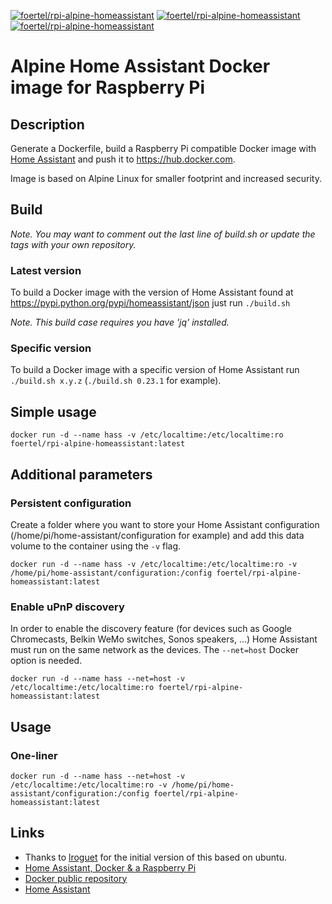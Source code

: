 [![foertel/rpi-alpine-homeassistant](https://img.shields.io/docker/pulls/foertel/rpi-alpine-homeassistant.svg)](https://hub.docker.com/r/foertel/rpi-alpine-homeassistant/)
[![foertel/rpi-alpine-homeassistant](https://images.microbadger.com/badges/version/foertel/rpi-alpine-homeassistant.svg)](https://hub.docker.com/r/foertel/rpi-alpine-homeassistant/) [![foertel/rpi-alpine-homeassistant](https://images.microbadger.com/badges/image/foertel/rpi-alpine-homeassistant.svg)](https://hub.docker.com/r/foertel/rpi-alpine-homeassistant/)

# Alpine Home Assistant Docker image for Raspberry Pi

## Description
Generate a Dockerfile, build a Raspberry Pi compatible Docker image with [Home Assistant](https://home-assistant.io/) and push it to https://hub.docker.com.

Image is based on Alpine Linux for smaller footprint and increased security.

## Build

*Note. You may want to comment out the last line of build.sh or update the tags with your own repository.*

### Latest version
To build a Docker image with the version of Home Assistant found at https://pypi.python.org/pypi/homeassistant/json just run `./build.sh`

*Note. This build case requires you have 'jq' installed.*

### Specific version
To build a Docker image with a specific version of Home Assistant run `./build.sh x.y.z` (`./build.sh 0.23.1` for example).

## Simple usage
`docker run -d --name hass -v /etc/localtime:/etc/localtime:ro foertel/rpi-alpine-homeassistant:latest`

## Additional parameters
### Persistent configuration
Create a folder where you want to store your Home Assistant configuration (/home/pi/home-assistant/configuration for example) and add this data volume to the container using the `-v` flag.

`docker run -d --name hass -v /etc/localtime:/etc/localtime:ro -v /home/pi/home-assistant/configuration:/config foertel/rpi-alpine-homeassistant:latest`

### Enable uPnP discovery
In order to enable the discovery feature (for devices such as Google Chromecasts, Belkin WeMo switches, Sonos speakers, ...) Home Assistant must run on the same network as the devices. The `--net=host` Docker option is needed.

`docker run -d --name hass --net=host -v /etc/localtime:/etc/localtime:ro foertel/rpi-alpine-homeassistant:latest`

## Usage
### One-liner
`docker run -d --name hass --net=host -v /etc/localtime:/etc/localtime:ro -v /home/pi/home-assistant/configuration:/config foertel/rpi-alpine-homeassistant:latest`

## Links
* Thanks to [lroguet](https://github.com/lroguet/rpi-home-assistant) for the initial version of this based on ubuntu.
* [Home Assistant, Docker & a Raspberry Pi](https://fourteenislands.io/home-assistant-docker-and-a-raspberry-pi/)
* [Docker public repository](https://hub.docker.com/r/foertel/rpi-alpine-homeassistant/)
* [Home Assistant](https://home-assistant.io/)
